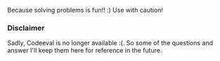 Because solving problems is fun!! :) Use with caution!

### Disclaimer

Sadly, Codeeval is no longer available :(. So some of the questions and answer I'll keep them here for reference in the future.
